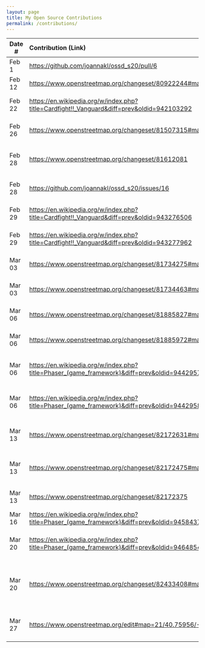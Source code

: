 ```yaml
---
layout: page
title: My Open Source Contributions
permalink: /contributions/
---
```


<!--
Type of the contribution should be "Wikipedia edit", "OpenStreet Map feature", "Documentation", "Course website", "Blog",
"Browse Add-on", etc.

The description should include a brief summary of what you did.

Replace the first row with your own contribution. 

-->





| Date #       | Contribution (Link)  | Type  | Description |
|---|:---|:---|:---|
| Feb 1   | <https://github.com/joannakl/ossd_s20/pull/6>   | course website    |   I updated an old link.    |
| Feb 12  | <https://www.openstreetmap.org/changeset/80922244#map=14/40.6704/-73.8953>  | OpenStreetMap    | I added a location.     |
| Feb 22  | <https://en.wikipedia.org/w/index.php?title=Cardfight!!_Vanguard&diff=prev&oldid=942103292>    | Wikipedia    | Updated game mechanics |
|Feb 26 | <https://www.openstreetmap.org/changeset/81507315#map=19/40.74502/-73.81725> | OpenStreetMap | Added restroom location. |
|Feb 28 | <https://www.openstreetmap.org/changeset/81612081> | OpenStreetMap | Added supermarket in Flushing NY.|
|Feb 28 | <https://github.com/joannakl/ossd_s20/issues/16> | course website | Reported an date typo issue.|
|Feb 29 | <https://en.wikipedia.org/w/index.php?title=Cardfight!!_Vanguard&diff=prev&oldid=943276506> | Wikipedia | Removing unnecessary information.|
|Feb 29 | <https://en.wikipedia.org/w/index.php?title=Cardfight!!_Vanguard&diff=prev&oldid=943277962> | Wikipedia | Removing unnecessary information.|
|Mar 03 | <https://www.openstreetmap.org/changeset/81734275#map=19/40.76038/-73.82752> | OpenStreetMap | Updated restuarant information.| 
|Mar 03 | <https://www.openstreetmap.org/changeset/81734463#map=19/40.76073/-73.82686> | OpenStreetMap | Added restuarant in Flushing. |
|Mar 06 | <https://www.openstreetmap.org/changeset/81885827#map=19/40.75885/-73.83300> | OpenStreetMap | Added KTV location in Flushing. |
|Mar 06 | <https://www.openstreetmap.org/changeset/81885972#map=19/40.76128/-73.82805> | OpenStreetMap | Added restuarant in Flushing. |
|Mar 06 | <https://en.wikipedia.org/w/index.php?title=Phaser_(game_framework)&diff=prev&oldid=944295714> | Wikipedia | Added description about Phaser 4.|
|Mar 06 | <https://en.wikipedia.org/w/index.php?title=Phaser_(game_framework)&diff=prev&oldid=944295868> | Wikipedia | Updated timing of words for Phaser 3.|
|Mar 13 | <https://www.openstreetmap.org/changeset/82172631#map=19/40.75904/-73.83377> | OpenStreetMap | Added gaming universe Flushing.|
|Mar 13|  <https://www.openstreetmap.org/changeset/82172475#map=19/40.75950/-73.83349> | OpenStreetMap | Removed location that doesn't exist anymore.|
|Mar 13| <https://www.openstreetmap.org/changeset/82172375> | OpenStreetMap | Added restuarant in Flushing. |
|Mar 16| <https://en.wikipedia.org/w/index.php?title=Phaser_(game_framework)&diff=prev&oldid=945843764> | Wikipedia | Fixed broken link.|
|Mar 20| <https://en.wikipedia.org/w/index.php?title=Phaser_(game_framework)&diff=prev&oldid=946485417> | Wikipedia | Added link to another wikipedia page. |
|Mar 20 | <https://www.openstreetmap.org/changeset/82433408#map=18/40.71800/-73.98803> | OpenStreetMap | Added arcades and subway restaurant in LES Manhattan. |
|Mar 27 | <https://www.openstreetmap.org/edit#map=21/40.75956/-73.83056> | OpenStreetMap | Added Dunkin Donuts in Flushing. |
